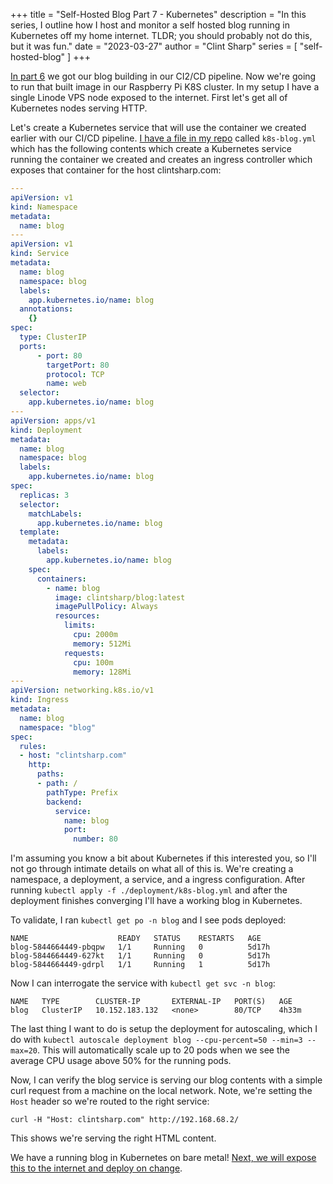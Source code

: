 +++
title = "Self-Hosted Blog Part 7 - Kubernetes"
description = "In this series, I outline how I host and monitor a self hosted blog running in Kubernetes off my home internet. TLDR; you should probably not do this, but it was fun."
date = "2023-03-27"
author = "Clint Sharp"
series = [ "self-hosted-blog" ]
+++

[In part 6](../5) we got our blog building in our CI2/CD pipeline. Now we're going to run that built image in our Raspberry Pi K8S cluster. In my setup I have a single Linode VPS node exposed to the internet. First let's get all of Kubernetes nodes serving HTTP.

Let's create a Kubernetes service that will use the container we created earlier with our CI/CD pipeline. [I have a file in my repo](https://github.com/coccyx/blog/blob/main/deployment/k8s-blog.yml) called `k8s-blog.yml` which has the following contents which create a Kubernetes service running the container we created and creates an ingress controller which exposes that container for the host clintsharp.com:

```yaml
---
apiVersion: v1
kind: Namespace
metadata:
  name: blog
---
apiVersion: v1
kind: Service
metadata:
  name: blog
  namespace: blog
  labels:
    app.kubernetes.io/name: blog
  annotations:
    {}
spec:
  type: ClusterIP
  ports: 
      - port: 80
        targetPort: 80
        protocol: TCP
        name: web
  selector:
    app.kubernetes.io/name: blog
---
apiVersion: apps/v1
kind: Deployment
metadata:
  name: blog
  namespace: blog
  labels:
    app.kubernetes.io/name: blog
spec:
  replicas: 3
  selector:
    matchLabels:
      app.kubernetes.io/name: blog
  template:
    metadata:
      labels:
        app.kubernetes.io/name: blog
    spec:
      containers:
        - name: blog
          image: clintsharp/blog:latest
          imagePullPolicy: Always
          resources:
            limits:
              cpu: 2000m
              memory: 512Mi
            requests:
              cpu: 100m
              memory: 128Mi
---
apiVersion: networking.k8s.io/v1
kind: Ingress
metadata:
  name: blog
  namespace: "blog"
spec:
  rules:
  - host: "clintsharp.com"
    http:
      paths:
      - path: /
        pathType: Prefix
        backend:
          service:
            name: blog
            port:
              number: 80
```

I'm assuming you know a bit about Kubernetes if this interested you, so I'll not go through intimate details on what all of this is. We're creating a namespace, a deployment, a service, and a ingress configuration. After running `kubectl apply -f ./deployment/k8s-blog.yml` and after the deployment finishes converging I'll have a working blog in Kubernetes.

To validate, I ran `kubectl get po -n blog` and I see pods deployed:

```shell
NAME                    READY   STATUS    RESTARTS   AGE
blog-5844664449-pbqpw   1/1     Running   0          5d17h
blog-5844664449-627kt   1/1     Running   0          5d17h
blog-5844664449-gdrpl   1/1     Running   1          5d17h
```

Now I can interrogate the service with `kubectl get svc -n blog`:

```shell
NAME   TYPE        CLUSTER-IP       EXTERNAL-IP   PORT(S)   AGE
blog   ClusterIP   10.152.183.132   <none>        80/TCP    4h33m
```

The last thing I want to do is setup the deployment for autoscaling, which I do with `kubectl autoscale deployment blog --cpu-percent=50 --min=3 --max=20`. This will automatically scale up to 20 pods when we see the average CPU usage above 50% for the running pods.

Now, I can verify the blog service is serving our blog contents with a simple curl request from a machine on the local network. Note, we're setting the `Host` header so we're routed to the right service:

```shell
curl -H "Host: clintsharp.com" http://192.168.68.2/
```

This shows we're serving the right HTML content.

We have a running blog in Kubernetes on bare metal! [Next, we will expose this to the internet and deploy on change](../7).

